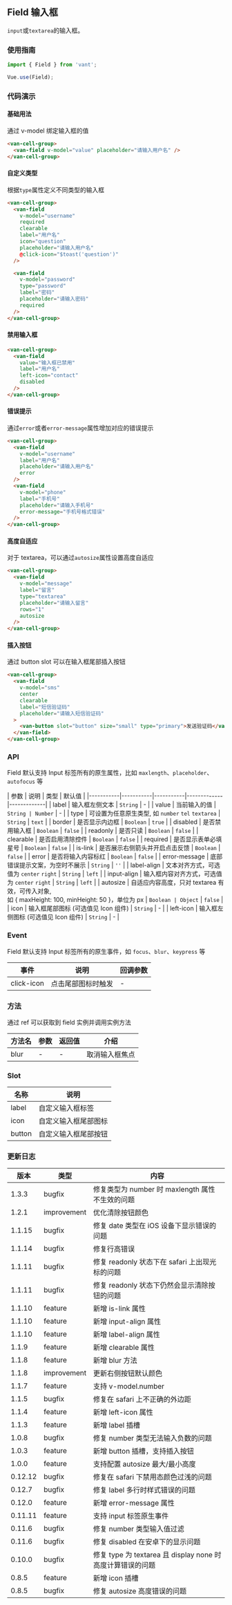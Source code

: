 ## Field 输入框

`input`或`textarea`的输入框。

### 使用指南
``` javascript
import { Field } from 'vant';

Vue.use(Field);
```

### 代码演示

#### 基础用法
通过 v-model 绑定输入框的值

```html
<van-cell-group>
  <van-field v-model="value" placeholder="请输入用户名" />
</van-cell-group>
```

#### 自定义类型
根据`type`属性定义不同类型的输入框

```html
<van-cell-group>
  <van-field
    v-model="username"
    required
    clearable
    label="用户名"
    icon="question"
    placeholder="请输入用户名"
    @click-icon="$toast('question')"
  />

  <van-field
    v-model="password"
    type="password"
    label="密码"
    placeholder="请输入密码"
    required
  />
</van-cell-group>
```

#### 禁用输入框

```html
<van-cell-group>
  <van-field
    value="输入框已禁用"
    label="用户名"
    left-icon="contact"
    disabled
  />
</van-cell-group>
```

#### 错误提示
通过`error`或者`error-message`属性增加对应的错误提示

```html
<van-cell-group>
  <van-field
    v-model="username"
    label="用户名"
    placeholder="请输入用户名"
    error
  />
  <van-field
    v-model="phone"
    label="手机号"
    placeholder="请输入手机号"
    error-message="手机号格式错误"
  />
</van-cell-group>
```

#### 高度自适应
对于 textarea，可以通过`autosize`属性设置高度自适应

```html
<van-cell-group>
  <van-field
    v-model="message"
    label="留言"
    type="textarea"
    placeholder="请输入留言"
    rows="1"
    autosize
  />
</van-cell-group>
```

#### 插入按钮
通过 button slot 可以在输入框尾部插入按钮

```html
<van-cell-group>
  <van-field
    v-model="sms"
    center
    clearable
    label="短信验证码"
    placeholder="请输入短信验证码"
  >
    <van-button slot="button" size="small" type="primary">发送验证码</van-button>
  </van-field>
</van-cell-group>
```

### API

Field 默认支持 Input 标签所有的原生属性，比如 `maxlength`、`placeholder`、`autofocus` 等

| 参数 | 说明 | 类型 | 默认值 |
|-----------|-----------|-----------|-------------|-------------|
| label | 输入框左侧文本 | `String` | - |
| value | 当前输入的值 | `String | Number` | - |
| type | 可设置为任意原生类型, 如 `number` `tel` `textarea` | `String` | `text` |
| border | 是否显示内边框 | `Boolean` | `true` |
| disabled | 是否禁用输入框 | `Boolean` | `false` |
| readonly | 是否只读 | `Boolean` | `false` |
| clearable | 是否启用清除控件 | `Boolean` | `false` |
| required | 是否显示表单必填星号 | `Boolean` | `false` |
| is-link | 是否展示右侧箭头并开启点击反馈 | `Boolean` | `false` |
| error | 是否将输入内容标红 | `Boolean` | `false` |
| error-message | 底部错误提示文案，为空时不展示 | `String` | `''` |
| label-align | 文本对齐方式，可选值为 `center` `right` | `String` | `left` |
| input-align | 输入框内容对齐方式，可选值为 `center` `right` | `String` | `left` |
| autosize | 自适应内容高度，只对 textarea 有效，可传入对象,<br>如 { maxHeight: 100, minHeight: 50 }，单位为 px | `Boolean | Object` | `false` |
| icon | 输入框尾部图标 (可选值见 Icon 组件)  | `String` | - |
| left-icon | 输入框左侧图标 (可选值见 Icon 组件)  | `String` | - |

### Event

Field 默认支持 Input 标签所有的原生事件，如 `focus`、`blur`、`keypress` 等

| 事件 | 说明 | 回调参数 |
|-----------|-----------|-----------|
| click-icon | 点击尾部图标时触发 | - |

### 方法

通过 ref 可以获取到 field 实例并调用实例方法

| 方法名 | 参数 | 返回值 | 介绍 |
|-----------|-----------|-----------|-------------|
| blur | - | - | 取消输入框焦点 |

### Slot

| 名称 | 说明 |
|-----------|-----------|
| label | 自定义输入框标签 |
| icon | 自定义输入框尾部图标 |
| button | 自定义输入框尾部按钮 |

### 更新日志

| 版本 | 类型 | 内容 |
|-----------|-----------|-----------|
| 1.3.3 | bugfix | 修复类型为 number 时 maxlength 属性不生效的问题 |
| 1.2.1 | improvement | 优化清除按钮颜色
| 1.1.15 | bugfix | 修复 date 类型在 iOS 设备下显示错误的问题
| 1.1.14 | bugfix | 修复行高错误
| 1.1.11 | bugfix | 修复 readonly 状态下在 safari 上出现光标的问题
| 1.1.11 | bugfix | 修复 readonly 状态下仍然会显示清除按钮的问题
| 1.1.10 | feature | 新增 is-link 属性
| 1.1.10 | feature | 新增 input-align 属性
| 1.1.10 | feature | 新增 label-align 属性
| 1.1.9 | feature | 新增 clearable 属性
| 1.1.8 | feature | 新增 blur 方法
| 1.1.8 | improvement | 更新右侧按钮默认颜色
| 1.1.7 | feature | 支持 v-model.number
| 1.1.5 | bugfix | 修复在 safari 上不正确的外边距
| 1.1.4 | feature | 新增 left-icon 属性
| 1.1.3 | feature | 新增 label 插槽
| 1.0.8 | bugfix | 修复 number 类型无法输入负数的问题
| 1.0.3 | feature | 新增 button 插槽，支持插入按钮
| 1.0.0 | feature | 支持配置 autosize 最大/最小高度
| 0.12.12 | bugfix | 修复在 safari 下禁用态颜色过浅的问题
| 0.12.7 | bugfix | 修复 label 多行时样式错误的问题
| 0.12.0 | feature | 新增 error-message 属性
| 0.11.11 | feature | 支持 input 标签原生事件
| 0.11.6 | bugfix | 修复 number 类型输入值过滤
| 0.11.6 | bugfix | 修复 disabled 在安卓下的显示问题
| 0.10.0 | bugfix | 修复 type 为 textarea 且 display none 时高度计算错误的问题
| 0.8.5 | feature | 新增 icon 插槽
| 0.8.5 | bugfix | 修复 autosize 高度错误的问题
